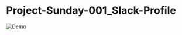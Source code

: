 # Project-Sunday-001_Slack-Profile
![Demo](https://cloud.githubusercontent.com/assets/10629988/24596105/8a1b12ba-17f1-11e7-9986-f03d584bc9b7.gif)


